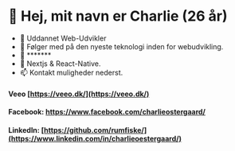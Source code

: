 # 👋 Hej, mit navn er Charlie (26 år)
- 🏫 Uddannet Web-Udvikler
- 👀 Følger med på den nyeste teknologi inden for webudvikling.
- 🌱 *******
- 💞️ Nextjs & React-Native.
- 📫 Kontakt muligheder nederst.

#### Veeo [https://veeo.dk/](https://veeo.dk/)
#### Facebook: https://www.facebook.com/charlieostergaard/
#### LinkedIn: [https://github.com/rumfiske/](https://www.linkedin.com/in/charlieoestergaard/)

<!---
rumfiske/rumfiske is a ✨ special ✨ repository because its `README.md` (this file) appears on your GitHub profile.
You can click the Preview link to take a look at your changes.
--->

